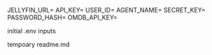 JELLYFIN_URL=
API_KEY=
USER_ID=
AGENT_NAME=
SECRET_KEY=
PASSWORD_HASH=
OMDB_API_KEY=

initial .env inputs

tempoary readme.md
